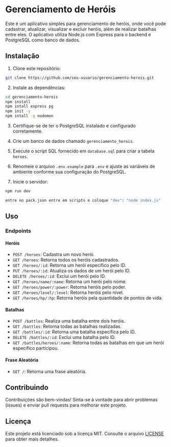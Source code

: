 

# Gerenciamento de Heróis

Este é um aplicativo simples para gerenciamento de heróis, onde você pode cadastrar, atualizar, visualizar e excluir heróis, além de realizar batalhas entre eles. O aplicativo utiliza Node.js com Express para o backend e PostgreSQL como banco de dados.

## Instalação

1. Clone este repositório:

```bash
git clone https://github.com/seu-usuario/gerenciamento-herois.git
```

2. Instale as dependências:

```bash
cd gerenciamento-herois
npm install
npm intall express pg
npm init -y
npm intall -g nodemon
```

3. Certifique-se de ter o PostgreSQL instalado e configurado corretamente.

4. Crie um banco de dados chamado `gerenciamento_herois`.

5. Execute o script SQL fornecido em `database.sql` para criar a tabela `heroes`.

6. Renomeie o arquivo `.env.example` para `.env` e ajuste as variáveis de ambiente conforme sua configuração do PostgreSQL.

7. Inicie o servidor:

```bash
npm run dev
```

```bash
entre no pack.json entre em scripts e coloque "dev": "node index.js"
```

## Uso

### Endpoints

#### Heróis

- `POST /heroes`: Cadastra um novo herói.
- `GET /heroes`: Retorna todos os heróis cadastrados.
- `GET /heroes/:id`: Retorna um herói específico pelo ID.
- `PUT /heroes/:id`: Atualiza os dados de um herói pelo ID.
- `DELETE /heroes/:id`: Exclui um herói pelo ID.
- `GET /heroes/name/:name`: Retorna um herói pelo nome.
- `GET /heroes/power/:power`: Retorna heróis pelo poder.
- `GET /heroes/level/:level`: Retorna heróis pelo nível.
- `GET /heroes/hp/:hp`: Retorna heróis pela quantidade de pontos de vida.

#### Batalhas

- `POST /battles`: Realiza uma batalha entre dois heróis.
- `GET /battles`: Retorna todas as batalhas realizadas.
- `GET /battles/:id`: Retorna uma batalha específica pelo ID.
- `DELETE /battles/:id`: Exclui uma batalha pelo ID.
- `GET /battles/heroes/:name`: Retorna todas as batalhas em que um herói específico participou.

#### Frase Aleatória

- `GET /`: Retorna uma frase aleatória.

## Contribuindo

Contribuições são bem-vindas! Sinta-se à vontade para abrir problemas (issues) e enviar pull requests para melhorar este projeto.

## Licença

Este projeto está licenciado sob a licença MIT. Consulte o arquivo [LICENSE](LICENSE) para obter mais detalhes.